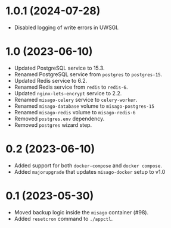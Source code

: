 # 1.0.1 (2024-07-28)

- Disabled logging of write errors in UWSGI.


# 1.0 (2023-06-10)

- Updated PostgreSQL service to 15.3.
- Renamed PostgreSQL service from `postgres` to `postgres-15`.
- Updated Redis service to 6.2.
- Renamed Redis service from `redis` to `redis-6`.
- Updated `nginx-lets-encrypt` service to 2.2.
- Renamed `misago-celery` service to `celery-worker`.
- Renamed `misago-database` volume to `misago-postgres-15`
- Renamed `misago-redis` volume to `misago-redis-6`
- Removed `postgres.env` dependency.
- Removed `postgres` wizard step.


# 0.2 (2023-06-10)

- Added support for both `docker-compose` and `docker compose`.
- Added `majorupgrade` that updates `misago-docker` setup to v1.0


# 0.1 (2023-05-30)

- Moved backup logic inside the `misago` container (#98).
- Added `resetcron` command to `./appctl`.
